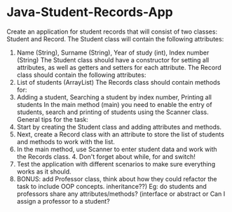 # Java-Student-Records-App

Create an application for student records that will consist of two classes: Student and Record.
The Student class will contain the following attributes:
1. Name (String), Surname (String), Year of study (int), Index number (String)
The Student class should have a constructor for setting all attributes, as well as getters and setters for each attribute.
The Record class should contain the following attributes:
1. List of students (ArrayList<Student>)
The Records class should contain methods for:
1. Adding a student, Searching a student by index number, Printing all students
In the main method (main) you need to enable the entry of students, search and printing of students using the Scanner class.
General tips for the task:
1. Start by creating the Student class and adding attributes and methods.
2. Next, create a Record class with an attribute to store the list of students and methods to work with the list.
3. In the main method, use Scanner to enter student data and work with the Records class. 4. Don't forget about while, for and switch!
5. Test the application with different scenarios to make sure everything works as it should.
6. BONUS: add Professor class, think about how they could refactor the task to include OOP concepts.
inheritance??)
Eg: do students and professors share any attributes/methods? (interface or abstract or Can I assign a professor to a student?
